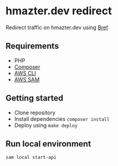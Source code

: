# hmazter.dev redirect

Redirect traffic on hmazter.dev using [Bref](https://bref.sh/)

## Requirements
* PHP
* [Composer](https://getcomposer.org/download/)
* [AWS CLI](https://docs.aws.amazon.com/cli/latest/userguide/cli-chap-install.html)
* [AWS SAM](https://aws.amazon.com/serverless/sam/)

## Getting started

* Clone repository
* Install dependencies `composer install`
* Deploy using `make deploy`

## Run local environment
```bash
sam local start-api
```
